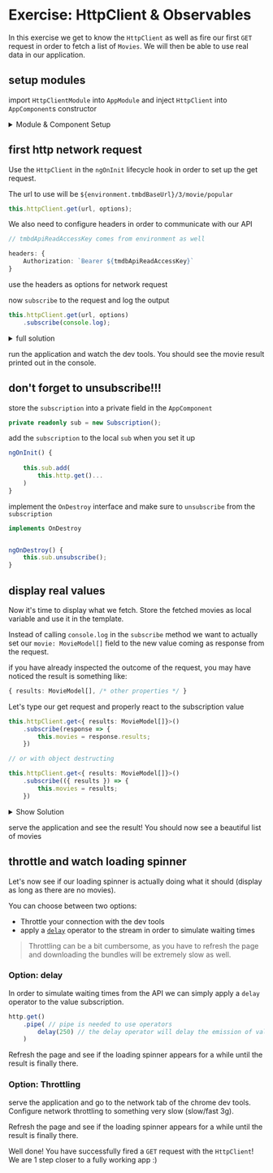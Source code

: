 # Exercise: HttpClient & Observables

In this exercise we get to know the `HttpClient` as well as fire our first `GET` request in order to fetch a list of `Movies`. We will
then be able to use real data in our application.

## setup modules

import `HttpClientModule` into `AppModule` and inject `HttpClient` into `AppComponent`s constructor

<details>
    <summary>Module & Component Setup</summary>

```ts
// app.module.ts

@NgModule({
    imports: [HttpClientModule]
})
export class AppModule {}
```

```ts
// app.component.ts

export class AppComponent {

    constructor(
        private httpClient: HttpClient
    ) {}
}
```
</details>

## first http network request

Use the `HttpClient` in the `ngOnInit` lifecycle hook in order to set up the get request.

The url to use will be `${environment.tmbdBaseUrl}/3/movie/popular`

```ts
this.httpClient.get(url, options);
```

We also need to configure headers in order to communicate with our API

```ts
// tmbdApiReadAccessKey comes from environment as well

headers: {
    Authorization: `Bearer ${tmdbApiReadAccessKey}`
}
```

use the headers as options for network request

now `subscribe` to the request and log the output

```ts
this.httpClient.get(url, options)
    .subscribe(console.log);
```

<details>
    <summary>full solution</summary>

```ts
// app.component.ts

constructor(
    private httpClient: HttpClient
) {
}

ngOnInit() {
    // destruct environment variables
    const { tmdbBaseUrl, tmdbApiReadAccessKey } = environment;
    this.httpClient.get(
        `${tmdbBaseUrl}/3/movie/popular`,
        {
            headers: {
                Authorization: `Bearer ${tmdbApiReadAccessKey}`,
            },
        }
    ).subscribe(console.log);
}
```
</details>

run the application and watch the dev tools. You should see the movie result printed out in the console.

## don't forget to unsubscribe!!!

store the `subscription` into a private field in the `AppComponent`

```ts
private readonly sub = new Subscription();
```

add the `subscription` to the local `sub` when you set it up

```ts
ngOnInit() {
    
    this.sub.add(
        this.http.get()...
    )
}
```

implement the `OnDestroy` interface and make sure to `unsubscribe` from the `subscription`

```ts
implements OnDestroy
```

```ts

ngOnDestroy() {
    this.sub.unsubscribe();
}
```


## display real values

Now it's time to display what we fetch.
Store the fetched movies as local variable and use it in the template.

Instead of calling `console.log` in the `subscribe` method we want to actually set our `movie: MovieModel[]` field to
the new value coming as response from the request.

if you have already inspected the outcome of the request, you may have noticed the result is something like:

```ts
{ results: MovieModel[], /* other properties */ }
```

Let's type our get request and properly react to the subscription value

```ts
this.httpClient.get<{ results: MovieModel[]}>()
    .subscribe(response => {
        this.movies = response.results;
    })

// or with object destructing

this.httpClient.get<{ results: MovieModel[]}>()
    .subscribe(({ results }) => {
        this.movies = results;
    })
```


<details>
    <summary>Show Solution</summary>

```ts
// app.component.ts

constructor(
    private httpClient: HttpClient
) {}

ngOnInit() {
    // destruct environment variables
    const { tmdbBaseUrl, tmdbApiReadAccessKey } = environment;
    this.httpClient.get<{ results: MovieModel[]}>(
        `${tmdbBaseUrl}/3/movie/popular`,
        {
            headers: {
                Authorization: `Bearer ${tmdbApiReadAccessKey}`,
            },
        }
    ).subscribe(response => {
        this.movies = response.results;
    });
}
```
</details>

serve the application and see the result! You should now see a beautiful list of movies

## throttle and watch loading spinner

Let's now see if our loading spinner is actually doing what it should (display as long as there are no movies).

You can choose between two options:
* Throttle your connection with the dev tools
* apply a [`delay`](https://rxjs.dev/api/operators/delay) operator to the stream in order to simulate waiting times

> Throttling can be a bit cumbersome, as you have to refresh the page and downloading the bundles will be extremely slow as well.

### Option: delay

In order to simulate waiting times from the API we can simply apply a `delay` operator to the value subscription.

```ts
http.get()
    .pipe( // pipe is needed to use operators
        delay(250) // the delay operator will delay the emission of values for the configured amount of time in ms
    )
```

Refresh the page and see if the loading spinner appears for a while until the result is finally there.

### Option: Throttling

serve the application and go to the network tab of the chrome dev tools.
Configure network throttling to something very slow (slow/fast 3g).

Refresh the page and see if the loading spinner appears for a while until the result is finally there.


Well done! You have successfully fired a `GET` request with the `HttpClient`! We are 1 step closer to a fully
working app :)

